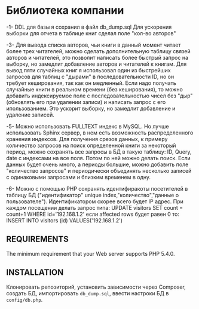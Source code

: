 Библиотека компании
================================

-1- DDL для базы я сохранил в файл db_dump.sql
Для ускорения выборки для отчета в таблице книг сделал поле "кол-во авторов"

-3- Для вывода списка авторов, чьи книги в данный момент читает более трех читателей, можно сделать дополнительную таблицу связей авторов и читателей, это позволит написать более быстрый запрос на выборку, но замедлит добавление авторов и читателей к книгам.
Для вывод пяти случайных книг я использовал один из быстрейших запросов для таблиц с "дырами" в последовательности ID, но он требует кеширования, так как он медленный.
Если надо получать случайные книги в реальном времени (без кеширования), то можно добавить индексируемое поле с последовательностью чисел без "дыр" (обновлять его при удалении записи) и написать запрос с его ипользованием. Это ускорит выборку, но замедлит добавление и удаление записей.

-5- Можно использовать FULLTEXT индекс в MySQL. Но лучше использовать Sphinx сервер, в нем есть возможность распределенного хранения индексов.
Для получения срезов данных, к примеру количество запросов на поиск определенной книги за некоторый период, можно сохранять все запросы в БД в такую таблицу: ID, Query, date с индексами на все поля. Потом по ней можно делать поиск. Если данных будет очень много, а периоды большие, можно добавить поле "количество запросов" и периодически объединять несколько записей с одинаковыми запросами и близким временем в одну.

-6- Можно с помощью PHP сохранять идентифиракоты посетителей в таблицу БД ("идентификатор" unique index,"количество","данные о пользователе").
Идентификатором скорее всего будет IP адрес. При каждом посещении делать запрос типа:
UPDATE visitors SET count = count+1 WHERE id='192.168.1.2'
если affected rows будет равен 0 то:
INSERT INTO visitors (id) VALUES('192.168.1.2')

REQUIREMENTS
------------

The minimum requirement that your Web server supports PHP 5.4.0.

INSTALLATION
------------

Клонировать репозиторий,
установить зависимости через Composer,
создать БД, импортировать `db_dump.sql`,
ввести настроки БД в `config/db.php`.
